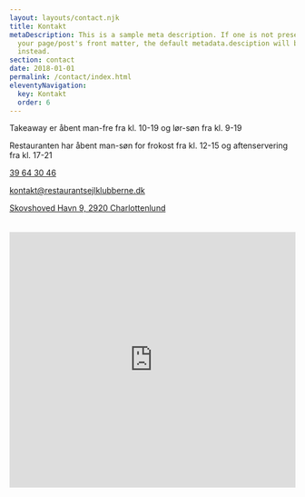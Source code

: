```yaml
---
layout: layouts/contact.njk
title: Kontakt
metaDescription: This is a sample meta description. If one is not present in
  your page/post's front matter, the default metadata.desciption will be used
  instead.
section: contact
date: 2018-01-01
permalink: /contact/index.html
eleventyNavigation:
  key: Kontakt
  order: 6
---
```

<p>Takeaway er åbent man-fre fra kl. 10-19 og lør-søn fra kl. 9-19</p>

Restauranten har åbent man-søn for frokost fra kl. 12-15 og aftenservering fra kl. 17-21

<p><a href="tel:39643046">39 64 30 46</a></p>

<p><a href="mailto:kontakt@restaurantsejlklubberne.dk">
  kontakt@restaurantsejlklubberne.dk
</a></p>

<p><a href="https://www.google.com/maps/place/Restaurant+Sejlklubberne/@55.763477,12.600384,17z/data=!4m5!3m4!1s0x46524d0b744546df:0x105ae786db2b0f39!8m2!3d55.7634311!4d12.600442">
  Skovshoved Havn 9, 2920 Charlottenlund
</a></p>

<iframe src="https://www.google.com/maps/embed?pb=!1m18!1m12!1m3!1d35915.46838587135!2d12.565423079101567!3d55.763422100000014!2m3!1f0!2f0!3f0!3m2!1i1024!2i768!4f13.1!3m3!1m2!1s0x46524d0b744546df%3A0x105ae786db2b0f39!2sRestaurant%20Sejlklubberne!5e0!3m2!1sen!2sdk!4v1615726258828!5m2!1sen!2sdk" width="100%" height="450" style="border:0; margin-top: 20px;" allowfullscreen="" loading="lazy"></iframe>